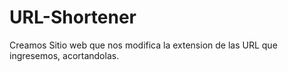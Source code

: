 # URL-Shortener
Creamos Sitio web que nos modifica la extension de las URL que ingresemos, acortandolas.
